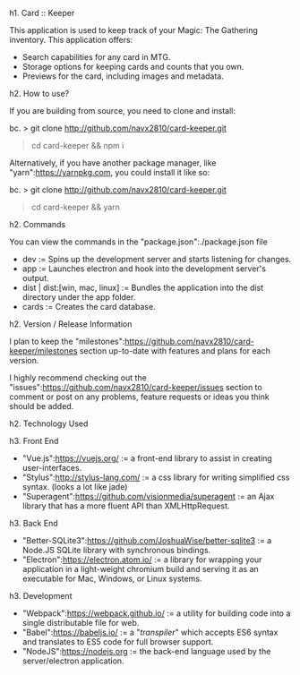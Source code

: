 h1. Card :: Keeper

This application is used to keep track of your Magic: The Gathering inventory. This application offers:

* Search capabilities for any card in MTG.
* Storage options for keeping cards and counts that you own.
* Previews for the card, including images and metadata.

h2. How to use?

If you are building from source, you need to clone and install:

bc. > git clone http://github.com/navx2810/card-keeper.git
> cd card-keeper && npm i


Alternatively, if you have another package manager, like "yarn":https://yarnpkg.com, you could install it like so:


bc. > git clone http://github.com/navx2810/card-keeper.git
> cd card-keeper && yarn


h2. Commands

You can view the commands in the "package.json":./package.json file


- dev := Spins up the development server and starts listening for changes.
- app := Launches electron and hook into the development server's output.
- dist | dist:[win, mac, linux] := Bundles the application into the dist directory under the app folder.
- cards := Creates the card database.

h2. Version / Release Information

I plan to keep the "milestones":https://github.com/navx2810/card-keeper/milestones section up-to-date with features and plans for each version.

I highly recommend checking out the "issues":https://github.com/navx2810/card-keeper/issues section to comment or post on any problems, feature requests or ideas you think should be added. 

h2. Technology Used

h3. Front End

- "Vue.js":https://vuejs.org/ := a front-end library to assist in creating user-interfaces.
- "Stylus":http://stylus-lang.com/ := a css library for writing simplified css syntax. (looks a lot like jade)
- "Superagent":https://github.com/visionmedia/superagent := an Ajax library that has a more fluent API than XMLHttpRequest.

h3. Back End

- "Better-SQLite3":https://github.com/JoshuaWise/better-sqlite3 := a Node.JS SQLite library with synchronous bindings.
- "Electron":https://electron.atom.io/ := a library for wrapping your application in a light-weight chromium build and serving it as an executable for Mac, Windows, or Linux systems.

h3. Development

- "Webpack":https://webpack.github.io/ := a utility for building code into a single distributable file for web.
- "Babel":https://babeljs.io/ := a "_transpiler_" which accepts ES6 syntax and translates to ES5 code for full browser support.
- "NodeJS":https://nodejs.org := the back-end language used by the server/electron application.